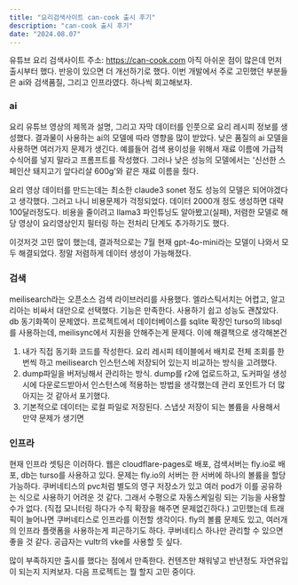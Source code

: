 ```yaml
---
title: "요리검색사이트 can-cook 출시 후기"
description: "can-cook 출시 후기"
date: "2024.08.07"
---
```


유튜브 요리 검색사이트 주소: https://can-cook.com
아직 아쉬운 점이 많은데 먼저 출시부터 했다. 반응이 있으면 더 개선하기로 했다.
이번 개발에서 주로 고민했던 부분들은 ai와 검색품질, 그리고 인프라였다. 하나씩 회고해보자.

### ai

요리 유튜브 영상의 제목과 설명, 그리고 자막 데이터를 인풋으로 요리 레시피 정보를 생성했다. 결과물이 사용하는 ai의 모델에 따라 영향을 많이 받았다. 낮은 품질의 ai 모델을 사용하면 여러가지 문제가 생긴다.
예를들어 검색 용이성을 위해서 재료 이름에 가급적 수식어를 넣지 말라고 프롬프트를 작성했다. 그러나 낮은 성능의 모델에서는 '신선한 스페인산 돼지고기 앞다리살 600g'와 같은 재료 이름을 줬다.

요리 영상 데이터를 만드는데는 최소한 claude3 sonet 정도 성능의 모델은 되어야겠다고 생각했다. 그러고 나니 비용문제가 걱정되었다. 데이터 2000개 정도 생성하면 대략 100달러정도다. 비용을 줄이려고 llama3 파인튜닝도 알아봤고(실패), 저렴한 모델로 해당 영상이 요리영상인지 필터링 하는 전처리 단계도 추가하기도 했다.

이것저것 고민 많이 했는데, 결과적으로는 7월 현재 gpt-4o-mini라는 모델이 나와서 모두 해결되었다. 정말 저렴하게 데이터 생성이 가능해졌다.

### 검색

meilisearch라는 오픈소스 검색 라이브러리를 사용했다. 엘라스틱서치는 어렵고, 알고리아는 비싸서 대안으로 선택했다. 기능은 만족한다. 사용하기 쉽고 성능도 괜찮았다.
db 동기화쪽이 문제였다. 프로젝트에서 데이터베이스를 sqlite 확장인 turso의 libsql를 사용하는데, meilisync에서 지원을 안해주는게 문제다.
이에 해결책으로 생각해본건

1. 내가 직접 동기화 코드를 작성한다. 요리 레시피 테이블에서 배치로 전체 조회를 한번씩 하고 meilisearch 인스턴스에 저장되어 있는지 비교하는 방식을 고려했다.
2. dump파일을 버저닝해서 관리하는 방식. dump를 r2에 업로드하고, 도커파일 생성시에 다운로드받아서 인스턴스에 적용하는 방법을 생각했는데 관리 포인트가 더 많아지는 것 같아서 포기했다.
3. 기본적으로 데이터는 로컬 파일로 저장된다. 스냅샷 저장이 되는 볼륨을 사용해서 만약 문제가 생기면

### 인프라

현재 인프라 셋팅은 이러하다. 웹은 cloudflare-pages로 배포, 검색서버는 fly.io로 배포, db는 turso를 사용하고 있다. 문제는 fly.io의 서버는 한 서버에 하나의 볼륨을 할당가능하다. 쿠버네티스의 pvc처럼 별도의 영구 저장소가 있고 여러 pod가 이를 공유하는 식으로 사용하기 어려운 것 같다. 그래서 수평으로 자동스케일링 되는 기능을 사용할 수가 없다. (직접 모니터링 하다가 수직 확장을 해주면 문제없긴하다.)
고민했는데 트래픽이 늘어나면 쿠버네티스로 인프라를 이전할 생각이다. fly의 볼륨 문제도 있고, 여러개의 인프라 플랫폼을 사용하는게 피곤하기도 하다. 쿠버네티스 하나만 관리할 수 있으면 좋을 것 같다. 공급자는 vultr의 vke를 사용할 듯 싶다.

많이 부족하지만 출시를 했다는 점에서 만족한다. 컨텐츠만 채워넣고 반년정도 자연유입이 되는지 지켜보자.
다음 프로젝트는 뭘 할지 고민 중이다.
